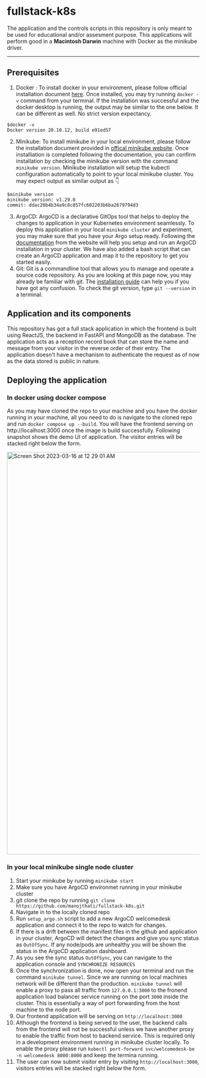 # fullstack-k8s

The application and the controls scripts in this repository is only meant to be used for educational and/or assesment purpose.
This applications will perform good in a __Macintosh Darwin__ machine with Docker as the minikube driver.

---

## Prerequisites
1. Docker : To install docker in your environment, please follow official installation document [here](https://docs.docker.com/desktop/install/mac-install/). Once installed, you may try running `docker -v` command from your terminal. If the installation was successful and the docker desktop is running, the output may be similar to the one below. It can be different as well. No strict version expectancy. 
```
$docker -v
Docker version 20.10.12, build e91ed57
```
2. Minikube: To install minikube in your local environment, please follow the installation document provided in [offical minikube website](https://minikube.sigs.k8s.io/docs/start/). Once installiation is completed following the documentation, you can confirm installation by checking the minikube version with the command `minikube version`. Minikube installation will setup the kubectl configuration automatically to point to your local minikube cluster. You may expect output as similar output as 👇
```
$minikube version
minikube version: v1.29.0
commit: ddac20b4b34a9c8c857fc602203b6ba2679794d3
```
3. ArgoCD: ArgoCD is a declarative GitOps tool that helps to deploy the changes to application in your Kubernetes environment seamlessly. To deploy this application in your local `minikube cluster` and experiment, you may make sure that you have your Argo setup ready. Following the [documentation](https://argo-cd.readthedocs.io/en/stable/#:~:text=Argo%20CD%20is%20implemented%20as,target%20state%20is%20considered%20OutOfSync%20.) from the website will help you setup and run an ArgoCD installation in your cluster. We have also added a bash script that can create an ArgoCD application and map it to the repository to get you started easily.
4. Git: Git is a commandline tool that allows you to manage and operate a source code repository. As you are looking at this page now, you may already be familiar with git. The [installation guide](https://git-scm.com/book/en/v2/Getting-Started-Installing-Git) can help you if you have got any confusion. To check the git version, type `git --version` in a terminal.

## Application and its components
This repository has got a full stack application in which the frontend is built using ReactJS, the backend in FastAPI and MongoDB as the database. The application acts as a reception record book that can store the name and message from your visitor in the reverse order of their entry.
The application doesn't have a mechanism to authenticate the request as of now as the data stored is public in nature.

## Deploying the application

### In docker using docker compose
As you may have cloned the repo to your machine and you have the docker running in your machine, all you need to do is navigate to the cloned repo and run `docker compose up --build`. You will have the frontend serving on http://localhost:3000 once the image is build successfully. Following snapshot shows the demo UI of application. The visitor entries will be stacked right below the form.

<img width="1052" alt="Screen Shot 2023-03-16 at 12 29 01 AM" src="https://user-images.githubusercontent.com/36253339/225545299-c0c2d20c-7557-4b7b-972b-2389c58cd706.png">

### In your local minikube single node cluster
1. Start your minikube by running `minikube start`
2. Make sure you have ArgoCD environmet running in your minikube cluster
3. git clone the repo by running `git clone https://github.com/manojthati/fullstack-k8s.git` 
4. Navigate in to the locally cloned repo
5. Run `setup_argo.sh` script to add a new ArgoCD welcomedesk application and connect it to the repo to watch for changes.
6. If there is a drift between the manifest files in the github and application in your cluster, ArgoCD will detect the changes and give you sync status as `OutOfSync`. If any node/pods are unhealthy you will be shown the status in the ArgoCD application dashboard.
7. As you see the sync status `OutOfSync`, you can navigate to the application console and `SYNCHRONIZE RESOURCES`
8. Once the synchronization is done, now open your terminal and run the command `minikube tunnel`. Since we are running on local machines network will be different than the production. `minikube tunnel` will enable a proxy to pass all traffic from `127.0.0.1:3000` to the fronend application load balancer service running on the port `3000` inside the cluster. This is essentially a way of port forwarding from the host machine to the node port.
9. Our frontend application will be serving on `http://localhost:3000`
10. Although the frontend is being served to the user, the backend calls from the frontend will not be successful unless we have another proxy to enable the traffic from host to backend service. This is required only in a development environment running in minikube cluster locally. To enable the proxy please run `kubectl port-forward svc/welcomedesk-be -n welcomedesk 8000:8000` and keep the termina running.
11. The user can now submit visitor entry by visiting `http://localhost:3000`, visitors entries will be stacked right below the form.

